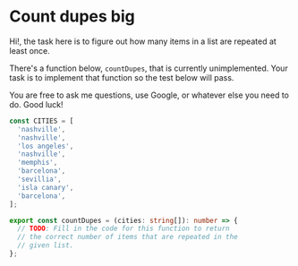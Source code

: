 # Count dupes big

Hi!, the task here is to figure out how many items in a list are repeated at least once.

There's a function below, `countDupes`, that is currently unimplemented. Your task is to implement that function so the test below will pass.

You are free to ask me questions, use Google, or whatever else you need to do. Good luck!

```ts
const CITIES = [
  'nashville',
  'nashville',
  'los angeles',
  'nashville',
  'memphis',
  'barcelona',
  'sevillia',
  'isla canary',
  'barcelona',
];

export const countDupes = (cities: string[]): number => {
  // TODO: Fill in the code for this function to return
  // the correct number of items that are repeated in the
  // given list.
};
```
